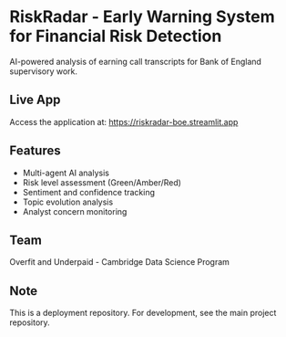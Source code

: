 # RiskRadar - Early Warning System for Financial Risk Detection

AI-powered analysis of earning call transcripts for Bank of England supervisory work.

## Live App
Access the application at: https://riskradar-boe.streamlit.app

## Features
- Multi-agent AI analysis
- Risk level assessment (Green/Amber/Red)
- Sentiment and confidence tracking
- Topic evolution analysis
- Analyst concern monitoring

## Team
Overfit and Underpaid - Cambridge Data Science Program

## Note
This is a deployment repository. For development, see the main project repository.

